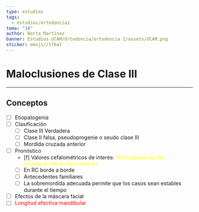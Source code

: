 ```yaml
---
type: estudios
tags:
  - estudios/ortodoncia1
tema: "18"
author: Berta Martínez
banner: Estudios UCAM/Ortodoncia/ortodoncia 2/assets/UCAM.png
sticker: emoji//1f6a7
---
```

# Maloclusiones de Clase III
___
## Conceptos
- [ ] Etiopatogenia
- [ ] Clasificación 
	- [ ] Clase III Verdadera
	- [ ] Clase II falsa, pseudoprogenie o seudo clase III
	- [ ] Mordida cruzada anterior
- [ ] Pronóstico
	- [f] Valores cefalométricos de interés:<span style="color:#ffff00"> Profundidad maxilar, inclinación del incisivo inferior.</span>
	- [ ] En RC borde a borde
	- [ ] Antecedentes familiares
	- [ ] La sobremordida adecuada permite que los casos sean estables durante el tiempo
- [ ] Efectos de la máscara facial
- [ ] <span style="color:#ff0000">Longitud efectiva mandibular</span>